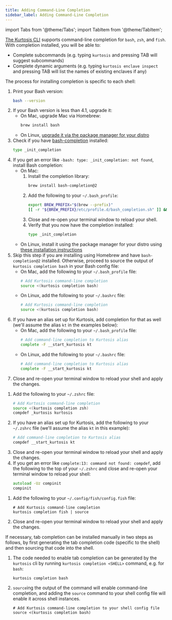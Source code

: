 ```yaml
---
title: Adding Command-Line Completion
sidebar_label: Adding Command-Line Completion
---
```


<!-- NOTE TO KURTOSIS DEVS: 

This page was created by referencing the kubectl docs:
* https://kubernetes.io/docs/tasks/tools/included/optional-kubectl-configs-bash-linux/
* https://kubernetes.io/docs/tasks/tools/included/optional-kubectl-configs-bash-mac/
* https://kubernetes.io/docs/tasks/tools/included/optional-kubectl-configs-zsh/
* https://kubernetes.io/docs/tasks/tools/included/optional-kubectl-configs-fish/

-->

<!---------- START IMPORTS ------------>

import Tabs from '@theme/Tabs';
import TabItem from '@theme/TabItem';

<!---------- END IMPORTS ------------>

[The Kurtosis CLI](../cli-reference/introduction.md) supports command-line completion for `bash`, `zsh`, and `fish`. With completion installed, you will be able to:

- Complete subcommands (e.g. typing `kurtosis` and pressing TAB will suggest subcommands)
- Complete dynamic arguments (e.g. typing `kurtosis enclave inspect` and pressing TAB will list the names of existing enclaves if any)

The process for installing completion is specific to each shell:

<Tabs groupId="install-methods">
<TabItem value="bash" label="bash">

1. Print your Bash version:
    ```bash
    bash --version
    ```
1. If your Bash version is less than 4.1, upgrade it:
    * On Mac, upgrade Mac via Homebrew:
        ```bash
        brew install bash
        ```
    * On Linux, [upgrade it via the package manager for your distro](https://www.configserverfirewall.com/linux-tutorials/update-bash-linux/)
1. Check if you have [bash-completion](https://github.com/scop/bash-completion) installed:
    ```bash
    type _init_completion
    ```
1. If you get an error like `-bash: type: _init_completion: not found`, install Bash completion:
    * On Mac:
        1. Install the completion library:
            ```bash
            brew install bash-completion@2
            ```
        1. Add the following to your `~/.bash_profile`:
            ```bash
            export BREW_PREFIX="$(brew --prefix)"
            [[ -r "${BREW_PREFIX}/etc/profile.d/bash_completion.sh" ]] && source "${BREW_PREFIX}/etc/profile.d/bash_completion.sh"
            ```
        1. Close and re-open your terminal window to reload your shell.
        1. Verify that you now have the completion installed:
            ```bash
            type _init_completion
            ```
    * On Linux, install it using the package manager for your distro using [these installation instructions](https://github.com/scop/bash-completion#installation)
1. Skip this step if you are installing using Homebrew and have `bash-completion@2` installed. Otherwise, proceed to source the output of `kurtosis completion bash` in your Bash config file:
    * On Mac, add the following to your `~/.bash_profile` file:
        ```bash
        # Add Kurtosis command-line completion
        source <(kurtosis completion bash)
        ```
    * On Linux, add the following to your `~/.bashrc` file:
        ```bash
        # Add Kurtosis command-line completion
        source <(kurtosis completion bash)
        ```
1. If you have an alias set up for Kurtosis, add completion for that as well (we'll assume the alias `kt` in the examples below):
    * On Mac, add the following to your `~/.bash_profile` file:
        ```bash
        # Add command-line completion to Kurtosis alias
        complete -F __start_kurtosis kt
        ```
    * On Linux, add the following to your `~/.bashrc` file:
        ```bash
        # Add command-line completion to Kurtosis alias
        complete -F __start_kurtosis kt
        ```
1. Close and re-open your terminal window to reload your shell and apply the changes.

</TabItem>

<TabItem value="zsh" label="zsh">

1. Add the following to your `~/.zshrc` file:
    ```zsh
    # Add Kurtosis command-line completion
    source <(kurtosis completion zsh)
    compdef _kurtosis kurtosis
    ```
1. If you have an alias set up for Kurtosis, add the following to your `~/.zshrc` file (we'll assume the alias `kt` in this example):
    ```zsh
    # Add command-line completion to Kurtosis alias
    compdef __start_kurtosis kt
    ```
1. Close and re-open your terminal window to reload your shell and apply the changes.
1. If you get an error like `complete:13: command not found: compdef`, add the following to the top of your `~/.zshrc` and close and re-open your terminal window to reload your shell:
    ```zsh
    autoload -Uz compinit
    compinit
    ```

</TabItem>
<TabItem value="fish" label="fish">

1. Add the following to your `~/.config/fish/config.fish` file:
    ```fish
    # Add Kurtosis command-line completion
    kurtosis completion fish | source
    ```
1. Close and re-open your terminal window to reload your shell and apply the changes.

</TabItem>
<TabItem value="manual" label="Manual Installation">

If necessary, tab completion can be installed manually in two steps as follows, by first generating the 
tab completion code (specific to the shell) and then sourcing that code into the shell. 

1. The code needed to enable tab completion can be generated by the `kurtosis` cli by
   running `kurtosis completion <SHELL>` command, e.g. for `bash`:
   ```
   kurtosis completion bash 
   ```

1. `source`ing the output of the command will enable command-line completion, and adding the `source`
   command to your shell config file will enable it across shell instances.
   ```
   # Add Kurtosis command-line completion to your shell config file
   source <(kurtosis completion bash)
   ```

</TabItem>
</Tabs>
